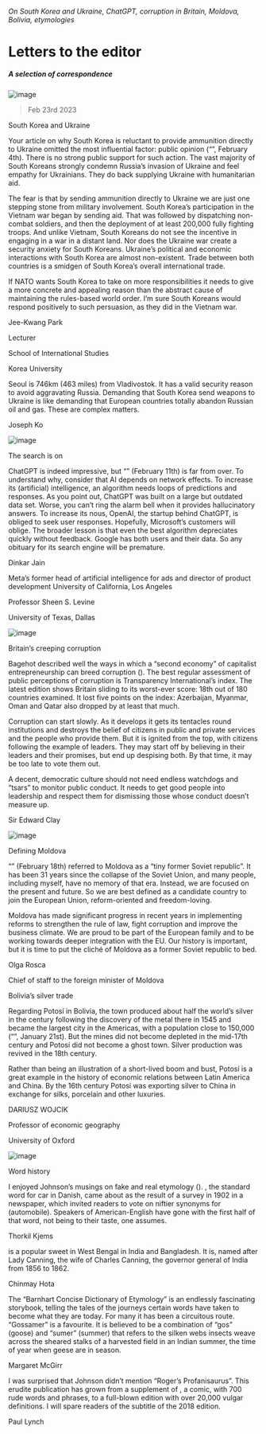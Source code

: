 ###### On South Korea and Ukraine, ChatGPT, corruption in Britain, Moldova, Bolivia, etymologies
# Letters to the editor 
##### A selection of correspondence 
![image](images/20230204_ASP001.jpg) 
> Feb 23rd 2023 

South Korea and Ukraine
Your article on why South Korea is reluctant to provide ammunition directly to Ukraine omitted the most influential factor: public opinion (“”, February 4th). There is no strong public support for such action. The vast majority of South Koreans strongly condemn Russia’s invasion of Ukraine and feel empathy for Ukrainians. They do back supplying Ukraine with humanitarian aid. 
The fear is that by sending ammunition directly to Ukraine we are just one stepping stone from military involvement. South Korea’s participation in the Vietnam war began by sending aid. That was followed by dispatching non-combat soldiers, and then the deployment of at least 200,000 fully fighting troops. And unlike Vietnam, South Koreans do not see the incentive in engaging in a war in a distant land. Nor does the Ukraine war create a security anxiety for South Koreans. Ukraine’s political and economic interactions with South Korea are almost non-existent. Trade between both countries is a smidgen of South Korea’s overall international trade. 
If NATO wants South Korea to take on more responsibilities it needs to give a more concrete and appealing reason than the abstract cause of maintaining the rules-based world order. I’m sure South Koreans would respond positively to such persuasion, as they did in the Vietnam war.
Jee-Kwang Park
Lecturer
School of International Studies
Korea University

Seoul is 746km (463 miles) from Vladivostok. It has a valid security reason to avoid aggravating Russia. Demanding that South Korea send weapons to Ukraine is like demanding that European countries totally abandon Russian oil and gas. These are complex matters. 
Joseph Ko

![image](images/20230211_LDD001.jpg) 

The search is on
ChatGPT is indeed impressive, but “” (February 11th) is far from over. To understand why, consider that AI depends on network effects. To increase its (artificial) intelligence, an algorithm needs loops of predictions and responses. As you point out, ChatGPT was built on a large but outdated data set. Worse, you can’t ring the alarm bell when it provides hallucinatory answers. To increase its nous, OpenAI, the startup behind ChatGPT, is obliged to seek user responses. Hopefully, Microsoft’s customers will oblige. The broader lesson is that even the best algorithm depreciates quickly without feedback. Google has both users and their data. So any obituary for its search engine will be premature.
Dinkar Jain
Meta’s former head of artificial intelligence for ads and director of product development University of California, Los Angeles
Professor Sheen S. Levine
University of Texas, Dallas
![image](images/20230128_BRD000.jpg) 

Britain’s creeping corruption
Bagehot described well the ways in which a “second economy” of capitalist entrepreneurship can breed corruption (). The best regular assessment of public perceptions of corruption is Transparency International’s index. The latest edition shows Britain sliding to its worst-ever score: 18th out of 180 countries examined. It lost five points on the index: Azerbaijan, Myanmar, Oman and Qatar also dropped by at least that much.
Corruption can start slowly. As it develops it gets its tentacles round institutions and destroys the belief of citizens in public and private services and the people who provide them. But it is ignited from the top, with citizens following the example of leaders. They may start off by believing in their leaders and their promises, but end up despising both. By that time, it may be too late to vote them out.
A decent, democratic culture should not need endless watchdogs and “tsars” to monitor public conduct. It needs to get good people into leadership and respect them for dismissing those whose conduct doesn’t measure up.
Sir Edward Clay

![image](images/20230218_EUP002.jpg) 

Defining Moldova
“” (February 18th) referred to Moldova as a “tiny former Soviet republic”. It has been 31 years since the collapse of the Soviet Union, and many people, including myself, have no memory of that era. Instead, we are focused on the present and future. So we are best defined as a candidate country to join the European Union, reform-oriented and freedom-loving.
Moldova has made significant progress in recent years in implementing reforms to strengthen the rule of law, fight corruption and improve the business climate. We are proud to be part of the European family and to be working towards deeper integration with the EU. Our history is important, but it is time to put the cliché of Moldova as a former Soviet republic to bed.
Olga Rosca
Chief of staff to the foreign minister of Moldova

Bolivia’s silver trade
Regarding Potosí in Bolivia, the town produced about half the world’s silver in the century following the discovery of the metal there in 1545 and became the largest city in the Americas, with a population close to 150,000 (“”, January 21st). But the mines did not become depleted in the mid-17th century and Potosí did not become a ghost town. Silver production was revived in the 18th century.
Rather than being an illustration of a short-lived boom and bust, Potosí is a great example in the history of economic relations between Latin America and China. By the 16th century Potosí was exporting silver to China in exchange for silks, porcelain and other luxuries.
DARIUSZ WOJCIK
Professor of economic geography
University of Oxford
![image](images/20230204_CUD002.jpg) 

Word history
I enjoyed Johnson’s musings on fake and real etymology (). , the standard word for car in Danish, came about as the result of a survey in 1902 in a newspaper, which invited readers to vote on niftier synonyms for  (automobile). Speakers of American-English have gone with the first half of that word,  not being to their taste, one assumes. 
Thorkil Kjems

 is a popular sweet in West Bengal in India and Bangladesh. It is, named after Lady Canning, the wife of Charles Canning, the governor general of India from 1856 to 1862. 
Chinmay Hota

The “Barnhart Concise Dictionary of Etymology” is an endlessly fascinating storybook, telling the tales of the journeys certain words have taken to become what they are today. For many it has been a circuitous route. “Gossamer” is a favourite. It is believed to be a combination of “gos” (goose) and “sumer” (summer) that refers to the silken webs insects weave across the sheared stalks of a harvested field in an Indian summer, the time of year when geese are in season. 
Margaret McGirr

I was surprised that Johnson didn’t mention “Roger’s Profanisaurus”. This erudite publication has grown from a supplement of , a comic, with 700 rude words and phrases, to a full-blown edition with over 20,000 vulgar definitions. I will spare readers of  the subtitle of the 2018 edition.
Paul Lynch

